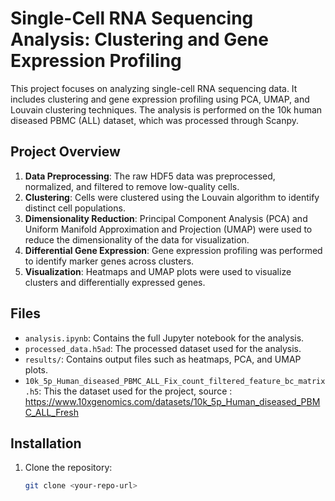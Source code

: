# Single-Cell RNA Sequencing Analysis: Clustering and Gene Expression Profiling

This project focuses on analyzing single-cell RNA sequencing data. It includes clustering and gene expression profiling using PCA, UMAP, and Louvain clustering techniques. The analysis is performed on the 10k human diseased PBMC (ALL) dataset, which was processed through Scanpy.

## Project Overview

1. **Data Preprocessing**: The raw HDF5 data was preprocessed, normalized, and filtered to remove low-quality cells.
2. **Clustering**: Cells were clustered using the Louvain algorithm to identify distinct cell populations.
3. **Dimensionality Reduction**: Principal Component Analysis (PCA) and Uniform Manifold Approximation and Projection (UMAP) were used to reduce the dimensionality of the data for visualization.
4. **Differential Gene Expression**: Gene expression profiling was performed to identify marker genes across clusters.
5. **Visualization**: Heatmaps and UMAP plots were used to visualize clusters and differentially expressed genes.

## Files

- `analysis.ipynb`: Contains the full Jupyter notebook for the analysis.
- `processed_data.h5ad`: The processed dataset used for the analysis.
- `results/`: Contains output files such as heatmaps, PCA, and UMAP plots.
- `10k_5p_Human_diseased_PBMC_ALL_Fix_count_filtered_feature_bc_matrix.h5`: This the dataset used for the project, source : https://www.10xgenomics.com/datasets/10k_5p_Human_diseased_PBMC_ALL_Fresh

## Installation

1. Clone the repository:
   ```bash
   git clone <your-repo-url>
